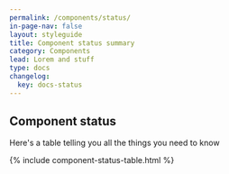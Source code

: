```yaml
---
permalink: /components/status/
in-page-nav: false
layout: styleguide
title: Component status summary
category: Components
lead: Lorem and stuff
type: docs
changelog:
  key: docs-status
---
```


## Component status
Here's a table telling you all the things you need to know

{% include component-status-table.html %}

